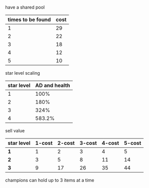 have a shared pool

| times to be found | cost |
|---|---|
| 1 | 29 | 
| 2 | 22 | 
| 3 | 18 |
| 4 | 12 |
| 5 | 10 |

star level scaling

| star level | AD and health |
|---|---|
| 1 | 100% |
| 2 | 180% |
| 3 | 324% |
| 4 | 583.2% |

sell value

| star level | 1-cost | 2-cost | 3-cost | 4-cost | 5-cost |
|---|---|---|---|---|---|
| **1** | 1 | 2 | 3 | 4 | 5 |
| **2** | 3 | 5 | 8 | 11 | 14 |
| **3** | 9 | 17 | 26 | 35 | 44 |

champions can hold up to 3 items at a time

